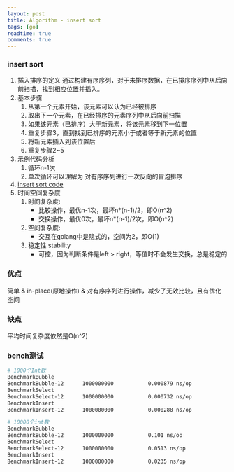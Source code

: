 ```yaml
---
layout: post
title: Algorithm - insert sort
tags: [go]
readtime: true
comments: true
---
```


### insert sort
1. 插入排序的定义 通过构建有序序列，对于未排序数据，在已排序序列中从后向前扫描，找到相应位置并插入。
2. 基本步骤
    1. 从第一个元素开始，该元素可以认为已经被排序
    2. 取出下一个元素，在已经排序的元素序列中从后向前扫描
    3. 如果该元素（已排序）大于新元素，将该元素移到下一位置
    4. 重复步骤3，直到找到已排序的元素小于或者等于新元素的位置
    5. 将新元素插入到该位置后
    6. 重复步骤2~5
2. 示例代码分析
    1. 循环n-1次
    2. 单次循环可以理解为 对有序序列进行一次反向的冒泡排序
3. [insert sort code](../algorithm/sort/sort_test.go)
4. 时间空间复杂度
    1. 时间复杂度:
        * 比较操作，最优n-1次，最坏n*(n-1)/2，即O(n^2)
        * 交换操作，最优0次，最坏n*(n-1)/2次，即O(n^2)
    2. 空间复杂度:
        * 交互在golang中是隐式的，空间为2，即O(1)
    3. 稳定性 stability
        * 可控，因为判断条件是left > right，等值时不会发生交换，总是稳定的    

### 优点
简单 & in-place(原地操作) & 对有序序列进行操作，减少了无效比较，且有优化空间

### 缺点
平均时间复杂度依然是O(n^2)

### bench测试
```sh
# 1000个Int数
BenchmarkBubble
BenchmarkBubble-12    	1000000000	         0.000879 ns/op
BenchmarkSelect
BenchmarkSelect-12    	1000000000	         0.000732 ns/op
BenchmarkInsert
BenchmarkInsert-12    	1000000000	         0.000288 ns/op

# 10000个int数
BenchmarkBubble
BenchmarkBubble-12    	1000000000	         0.101 ns/op
BenchmarkSelect
BenchmarkSelect-12    	1000000000	         0.0513 ns/op
BenchmarkInsert
BenchmarkInsert-12    	1000000000	         0.0235 ns/op
```